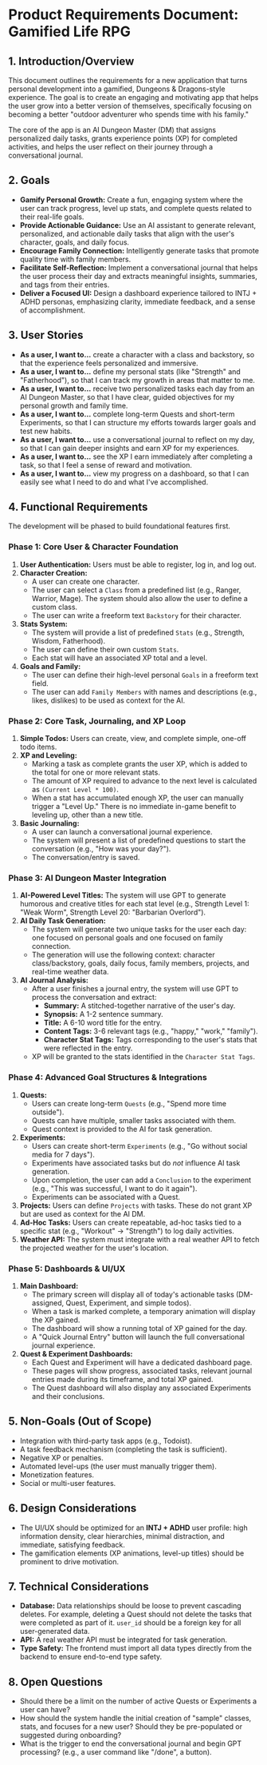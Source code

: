 # Product Requirements Document: Gamified Life RPG

## 1. Introduction/Overview

This document outlines the requirements for a new application that turns personal development into a gamified, Dungeons & Dragons-style experience. The goal is to create an engaging and motivating app that helps the user grow into a better version of themselves, specifically focusing on becoming a better "outdoor adventurer who spends time with his family."

The core of the app is an AI Dungeon Master (DM) that assigns personalized daily tasks, grants experience points (XP) for completed activities, and helps the user reflect on their journey through a conversational journal.

## 2. Goals

*   **Gamify Personal Growth:** Create a fun, engaging system where the user can track progress, level up stats, and complete quests related to their real-life goals.
*   **Provide Actionable Guidance:** Use an AI assistant to generate relevant, personalized, and actionable daily tasks that align with the user's character, goals, and daily focus.
*   **Encourage Family Connection:** Intelligently generate tasks that promote quality time with family members.
*   **Facilitate Self-Reflection:** Implement a conversational journal that helps the user process their day and extracts meaningful insights, summaries, and tags from their entries.
*   **Deliver a Focused UI:** Design a dashboard experience tailored to INTJ + ADHD personas, emphasizing clarity, immediate feedback, and a sense of accomplishment.

## 3. User Stories

*   **As a user, I want to...** create a character with a class and backstory, so that the experience feels personalized and immersive.
*   **As a user, I want to...** define my personal stats (like "Strength" and "Fatherhood"), so that I can track my growth in areas that matter to me.
*   **As a user, I want to...** receive two personalized tasks each day from an AI Dungeon Master, so that I have clear, guided objectives for my personal growth and family time.
*   **As a user, I want to...** complete long-term Quests and short-term Experiments, so that I can structure my efforts towards larger goals and test new habits.
*   **As a user, I want to...** use a conversational journal to reflect on my day, so that I can gain deeper insights and earn XP for my experiences.
*   **As a user, I want to...** see the XP I earn immediately after completing a task, so that I feel a sense of reward and motivation.
*   **As a user, I want to...** view my progress on a dashboard, so that I can easily see what I need to do and what I've accomplished.

## 4. Functional Requirements

The development will be phased to build foundational features first.

### Phase 1: Core User & Character Foundation

1.  **User Authentication:** Users must be able to register, log in, and log out.
2.  **Character Creation:**
    *   A user can create one character.
    *   The user can select a `Class` from a predefined list (e.g., Ranger, Warrior, Mage). The system should also allow the user to define a custom class.
    *   The user can write a freeform text `Backstory` for their character.
3.  **Stats System:**
    *   The system will provide a list of predefined `Stats` (e.g., Strength, Wisdom, Fatherhood).
    *   The user can define their own custom `Stats`.
    *   Each stat will have an associated XP total and a level.
4.  **Goals and Family:**
    *   The user can define their high-level personal `Goals` in a freeform text field.
    *   The user can add `Family Members` with names and descriptions (e.g., likes, dislikes) to be used as context for the AI.

### Phase 2: Core Task, Journaling, and XP Loop

1.  **Simple Todos:** Users can create, view, and complete simple, one-off todo items.
2.  **XP and Leveling:**
    *   Marking a task as complete grants the user XP, which is added to the total for one or more relevant stats.
    *   The amount of XP required to advance to the next level is calculated as `(Current Level * 100)`.
    *   When a stat has accumulated enough XP, the user can manually trigger a "Level Up." There is no immediate in-game benefit to leveling up, other than a new title.
3.  **Basic Journaling:**
    *   A user can launch a conversational journal experience.
    *   The system will present a list of predefined questions to start the conversation (e.g., "How was your day?").
    *   The conversation/entry is saved.

### Phase 3: AI Dungeon Master Integration

1.  **AI-Powered Level Titles:** The system will use GPT to generate humorous and creative titles for each stat level (e.g., Strength Level 1: "Weak Worm", Strength Level 20: "Barbarian Overlord").
2.  **AI Daily Task Generation:**
    *   The system will generate two unique tasks for the user each day: one focused on personal goals and one focused on family connection.
    *   The generation will use the following context: character class/backstory, goals, daily focus, family members, projects, and real-time weather data.
3.  **AI Journal Analysis:**
    *   After a user finishes a journal entry, the system will use GPT to process the conversation and extract:
        *   **Summary:** A stitched-together narrative of the user's day.
        *   **Synopsis:** A 1-2 sentence summary.
        *   **Title:** A 6-10 word title for the entry.
        *   **Content Tags:** 3-6 relevant tags (e.g., "happy," "work," "family").
        *   **Character Stat Tags:** Tags corresponding to the user's stats that were reflected in the entry.
    *   XP will be granted to the stats identified in the `Character Stat Tags`.

### Phase 4: Advanced Goal Structures & Integrations

1.  **Quests:**
    *   Users can create long-term `Quests` (e.g., "Spend more time outside").
    *   Quests can have multiple, smaller tasks associated with them.
    *   Quest context is provided to the AI for task generation.
2.  **Experiments:**
    *   Users can create short-term `Experiments` (e.g., "Go without social media for 7 days").
    *   Experiments have associated tasks but do *not* influence AI task generation.
    *   Upon completion, the user can add a `Conclusion` to the experiment (e.g., "This was successful, I want to do it again").
    *   Experiments can be associated with a Quest.
3.  **Projects:** Users can define `Projects` with tasks. These do not grant XP but are used as context for the AI DM.
4.  **Ad-Hoc Tasks:** Users can create repeatable, ad-hoc tasks tied to a specific stat (e.g., "Workout" -> "Strength") to log daily activities.
5.  **Weather API:** The system must integrate with a real weather API to fetch the projected weather for the user's location.

### Phase 5: Dashboards & UI/UX

1.  **Main Dashboard:**
    *   The primary screen will display all of today's actionable tasks (DM-assigned, Quest, Experiment, and simple todos).
    *   When a task is marked complete, a temporary animation will display the XP gained.
    *   The dashboard will show a running total of XP gained for the day.
    *   A "Quick Journal Entry" button will launch the full conversational journal experience.
2.  **Quest & Experiment Dashboards:**
    *   Each Quest and Experiment will have a dedicated dashboard page.
    *   These pages will show progress, associated tasks, relevant journal entries made during its timeframe, and total XP gained.
    *   The Quest dashboard will also display any associated Experiments and their conclusions.

## 5. Non-Goals (Out of Scope)

*   Integration with third-party task apps (e.g., Todoist).
*   A task feedback mechanism (completing the task is sufficient).
*   Negative XP or penalties.
*   Automated level-ups (the user must manually trigger them).
*   Monetization features.
*   Social or multi-user features.

## 6. Design Considerations

*   The UI/UX should be optimized for an **INTJ + ADHD** user profile: high information density, clear hierarchies, minimal distraction, and immediate, satisfying feedback.
*   The gamification elements (XP animations, level-up titles) should be prominent to drive motivation.

## 7. Technical Considerations

*   **Database:** Data relationships should be loose to prevent cascading deletes. For example, deleting a Quest should not delete the tasks that were completed as part of it. `user_id` should be a foreign key for all user-generated data.
*   **API:** A real weather API must be integrated for task generation.
*   **Type Safety:** The frontend must import all data types directly from the backend to ensure end-to-end type safety.

## 8. Open Questions

*   Should there be a limit on the number of active Quests or Experiments a user can have?
*   How should the system handle the initial creation of "sample" classes, stats, and focuses for a new user? Should they be pre-populated or suggested during onboarding?
*   What is the trigger to end the conversational journal and begin GPT processing? (e.g., a user command like "/done", a button).
